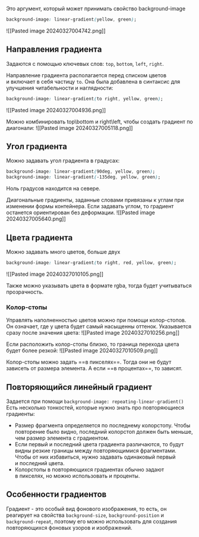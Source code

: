 Это аргумент, который может принимать свойство background-image
```css
background-image: linear-gradient(yellow, green);
```
![[Pasted image 20240327004742.png]]

## Направления градиента
Задаются с помощью ключевых слов: `top`, `bottom`, `left`, `right`.

Направление градиента располагается перед списком цветов и включает в себя частицу `to`. Она была добавлена в синтаксис для улучшения читабельности и наглядности:
```css
background-image: linear-gradient(to right, yellow, green);
```
![[Pasted image 20240327004936.png]]

Можно комбинировать top\bottom и right\left, чтобы создать градиент по диагонали:
![[Pasted image 20240327005118.png]]

## Угол градиента
Можно задавать угол градиента в градусах:
```css
background-image: linear-gradient(90deg, yellow, green);
background-image: linear-gradient(-135deg, yellow, green);
```
Ноль градусов находится на севере.

Диагональные градиенты, заданные словами привязаны к углам при изменении формы контейнера. Если задавать углом, то градиент останется ориентирован без деформации.
![[Pasted image 20240327005640.png]]

## Цвета градиента
Можно задавать много цветов, больше двух
```css
background-image: linear-gradient(to right, red, yellow, green);
```
![[Pasted image 20240327010105.png]]

Также можно указывать цвета в формате rgba, тогда будет учитываться прозрачность.
### Колор-стопы
Управлять наполненностью цветов можно при помощи колор-стопов. Он означает, где у цвета будет самый насыщенны оттенок. Указывается сразу после значения цвета:
![[Pasted image 20240327010256.png]]

Если расположить колор-стопы близко, то граница перехода цвета будет более резкой:
![[Pasted image 20240327010509.png]]

Колор-стопы можно задать ==в пикселях==. Тогда они не будут зависеть от размера элемента. А если ==в процентах==, то зависят.

## Повторяющийся линейный градиент
Задается при помощи `background-image: repeating-linear-gradient()`
Есть несколько тонкостей, которые нужно знать про повторяющиеся градиенты:
- Размер фрагмента определяется по последнему колорстопу. Чтобы повторение было видно, последний колорстоп должен быть меньше, чем размер элемента с градиентом.
- Если первый и последний цвета градиента различаются, то будут видны резкие границы между повторяющимися фрагментами. Чтобы от них избавиться, нужно задавать одинаковый первый и последний цвета.
- Колорстопы в повторяющихся градиентах обычно задают в пикселях, но можно использовать и проценты.

## Особенности градиентов
Градиент - это особый вид фонового изображения, то есть, он реагирует на свойства `background-size`, `background-position` и `background-repeat`, поэтому его можно использовать для создания повторяющихся фоновых узоров и изображений.
